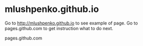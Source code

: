 mlushpenko.github.io
====================
Go to http://mlushpenko.github.io to see example of page.
Go to pages.github.com to get instruction what to do next.

pages.github.com
